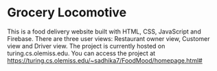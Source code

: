 # Grocery Locomotive

This is a food delivery website built with HTML, CSS, JavaScript and Firebase. There are three user views: Restaurant owner view, Customer view and Driver view.
The project is currently hosted on turing.cs.olemiss.edu. You can access the project at https://turing.cs.olemiss.edu/~sadhika7/FoodMood/homepage.html#
